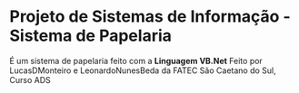 ﻿
# Projeto de Sistemas de Informação - Sistema de Papelaria
<p > É um sistema de papelaria feito com a <strong>Linguagem VB.Net</strong> Feito por LucasDMonteiro e LeonardoNunesBeda da FATEC São Caetano do Sul, Curso ADS</p>
<br>
